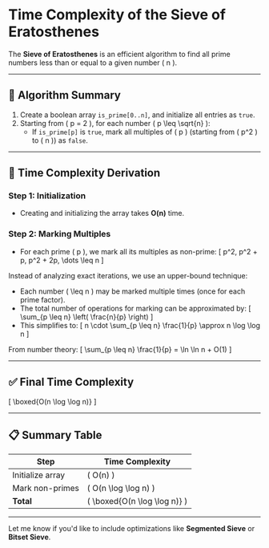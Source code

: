# Time Complexity of the Sieve of Eratosthenes

The **Sieve of Eratosthenes** is an efficient algorithm to find all prime numbers less than or equal to a given number \( n \).

---

## 📜 Algorithm Summary

1. Create a boolean array `is_prime[0..n]`, and initialize all entries as `true`.
2. Starting from \( p = 2 \), for each number \( p \leq \sqrt{n} \):
   - If `is_prime[p]` is `true`, mark all multiples of \( p \) (starting from \( p^2 \) to \( n \)) as `false`.

---

## 🧮 Time Complexity Derivation

### Step 1: Initialization

- Creating and initializing the array takes **O(n)** time.

### Step 2: Marking Multiples

- For each prime \( p \), we mark all its multiples as non-prime:
  \[
  p^2, p^2 + p, p^2 + 2p, \dots \leq n
  \]

Instead of analyzing exact iterations, we use an upper-bound technique:

- Each number \( \leq n \) may be marked multiple times (once for each prime factor).
- The total number of operations for marking can be approximated by:
  \[
  \sum_{p \leq n} \left( \frac{n}{p} \right)
  \]
- This simplifies to:
  \[
  n \cdot \sum_{p \leq n} \frac{1}{p} \approx n \log \log n
  \]

From number theory:
\[
\sum_{p \leq n} \frac{1}{p} = \ln \ln n + O(1)
\]

---

## ✅ Final Time Complexity

\[
\boxed{O(n \log \log n)}
\]

---

## 📋 Summary Table

| Step               | Time Complexity         |
|--------------------|--------------------------|
| Initialize array   | \( O(n) \)              |
| Mark non-primes    | \( O(n \log \log n) \)  |
| **Total**          | \( \boxed{O(n \log \log n)} \) |

---

Let me know if you'd like to include optimizations like **Segmented Sieve** or **Bitset Sieve**.
